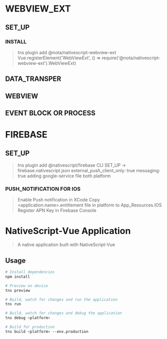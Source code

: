 # WEBVIEW_EXT
## SET_UP
### INSTALL 
>tns plugin add @nota/nativescript-webview-ext
>Vue.registerElement('WebViewExt', () => require('@nota/nativescript-webview-ext').WebViewExt)
## DATA_TRANSPER
## WEBVIEW
## EVENT BLOCK OR PROCESS


# FIREBASE
## SET_UP
>tns plugin add @nativescript/firebase
>CLI SET_UP -> firebase.nativescript.json
>external_push_client_only: true
>messaging: true
>adding google-service file both platform

### PUSH_NOTIFICATION FOR IOS
>Enable Push notification in XCode
>Copy <application.name>.entitlement file in platform to App_Resources.IOS
>Register APN Key in Firebase Console






# NativeScript-Vue Application

> A native application built with NativeScript-Vue

## Usage

``` bash
# Install dependencies
npm install

# Preview on device
tns preview

# Build, watch for changes and run the application
tns run

# Build, watch for changes and debug the application
tns debug <platform>

# Build for production
tns build <platform> --env.production

```
